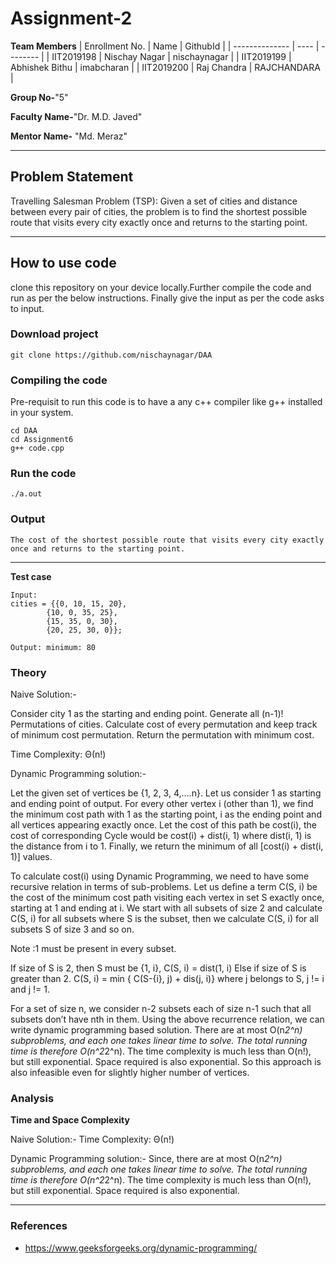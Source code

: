 # Assignment-2

**Team Members**
| Enrollment No. | Name | GithubId |
| -------------- | ---- | -------- |
| IIT2019198 | Nischay Nagar | nischaynagar |
| IIT2019199 | Abhishek Bithu | imabcharan |
| IIT2019200 | Raj Chandra | RAJCHANDARA |

**Group No-**"5"

**Faculty Name-**"Dr. M.D. Javed"

**Mentor Name-** "Md. Meraz"

---

## Problem Statement

Travelling Salesman Problem (TSP): Given a set of cities and distance between every pair of cities, the problem is to find the shortest possible route that visits every city exactly once and returns to the starting point.

---

## How to use code

clone this repository on your device locally.Further compile the code and run as per the below instructions. Finally give the input as per the code asks to input.

### Download project

```
git clone https://github.com/nischaynagar/DAA
```

### Compiling the code

Pre-requisit to run this code is to have a any c++ compiler like g++ installed in your system.

```
cd DAA
cd Assignment6
g++ code.cpp
```

### Run the code

```
./a.out
```

### Output

```
The cost of the shortest possible route that visits every city exactly once and returns to the starting point.
```

---

**Test case**

```
Input:
cities = {{0, 10, 15, 20},
        {10, 0, 35, 25},
        {15, 35, 0, 30},
        {20, 25, 30, 0}};

Output: minimum: 80
```

### Theory

Naive Solution:-

Consider city 1 as the starting and ending point.
Generate all (n-1)! Permutations of cities.
Calculate cost of every permutation and keep track of minimum cost permutation.
Return the permutation with minimum cost.

Time Complexity: Θ(n!)

Dynamic Programming solution:-

Let the given set of vertices be {1, 2, 3, 4,….n}. Let us consider 1 as starting and ending point of output. For every other vertex i (other than 1), we find the minimum cost path with 1 as the starting point, i as the ending point and all vertices appearing exactly once. Let the cost of this path be cost(i), the cost of corresponding Cycle would be cost(i) + dist(i, 1) where dist(i, 1) is the distance from i to 1. Finally, we return the minimum of all [cost(i) + dist(i, 1)] values.

To calculate cost(i) using Dynamic Programming, we need to have some recursive relation in terms of sub-problems. Let us define a term C(S, i) be the cost of the minimum cost path visiting each vertex in set S exactly once, starting at 1 and ending at i.
We start with all subsets of size 2 and calculate C(S, i) for all subsets where S is the subset, then we calculate C(S, i) for all subsets S of size 3 and so on.

Note :1 must be present in every subset.

If size of S is 2, then S must be {1, i},
C(S, i) = dist(1, i)
Else if size of S is greater than 2.
C(S, i) = min { C(S-{i}, j) + dis(j, i)} where j belongs to S, j != i and j != 1.

For a set of size n, we consider n-2 subsets each of size n-1 such that all subsets don’t have nth in them.
Using the above recurrence relation, we can write dynamic programming based solution. There are at most O(n*2^n) subproblems, and each one takes linear time to solve. The total running time is therefore O(n^2*2^n). The time complexity is much less than O(n!), but still exponential. Space required is also exponential. So this approach is also infeasible even for slightly higher number of vertices.

### Analysis

**Time and Space Complexity**

Naive Solution:-
Time Complexity: Θ(n!)

Dynamic Programming solution:-
Since, there are at most O(n*2^n) subproblems, and each one takes linear time to solve. The total running time is therefore O(n^2*2^n). The time complexity is much less than O(n!), but still exponential. Space required is also exponential.

---

### References

- https://www.geeksforgeeks.org/dynamic-programming/
